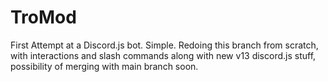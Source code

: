 # TroMod
First Attempt at a Discord.js bot. Simple. Redoing this branch from scratch, with interactions and slash commands along with new v13 discord.js stuff, possibility of merging with main branch soon.

